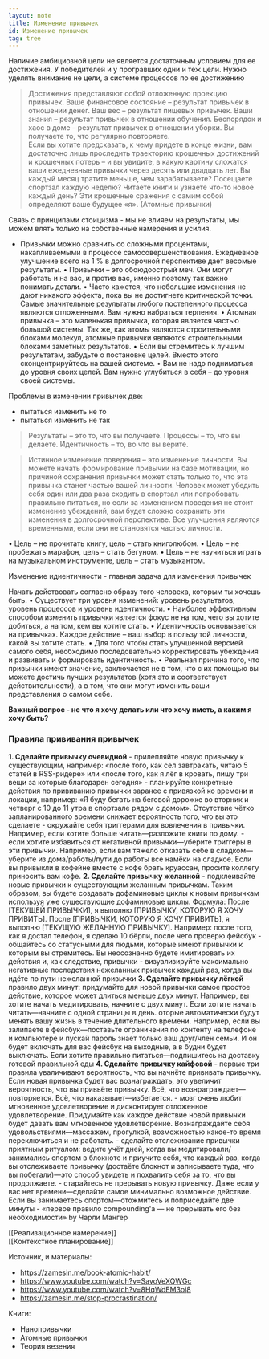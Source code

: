 ```yaml
---
layout: note
title: Изменение привычек
id: Изменение привычек
tag: tree
---
```





  
Наличие амбициозной цели не является достаточным условием для ее достижения. У победителей и у програвших одни и теж цели. Нужно уделять внимание не цели, а системе процессов по ее достижению

>Достижения представляют собой отложенную проекцию привычек. Ваше финансовое состояние – результат привычек в отношении денег. Ваш вес – результат пищевых привычек. Ваши знания – результат привычек в отношении обучения. Беспорядок и хаос в доме – результат привычек в отношении уборки. Вы получаете то, что регулярно повторяете.  
>Если вы хотите предсказать, к чему придете в конце жизни, вам достаточно лишь проследить траекторию крошечных достижений и крошечных потерь – и вы увидите, в какую картину сложатся ваши ежедневные привычки через десять или двадцать лет. Вы каждый месяц тратите меньше, чем зарабатываете? Посещаете спортзал каждую неделю? Читаете книги и узнаете что-то новое каждый день? Эти крошечные сражения с самим собой определяют ваше будущее «я». (Атомные привычки)

Связь с принципами стоицизма - мы не влияем на результаты, мы можем влять только на собственные намерения и усилия. 

- Привычки можно сравнить со сложными процентами, накапливаемыми в процессе самосовершенствования. Ежедневное улучшение всего на 1 % в долгосрочной перспективе дает весомые результаты.
• Привычки – это обоюдоострый меч. Они могут работать и на вас, и против вас, именно поэтому так важно понимать детали.
• Часто кажется, что небольшие изменения не дают никакого эффекта, пока вы не достигнете критической точки. Самые значительные результаты любого постепенного процесса являются отложенными. Вам нужно набраться терпения.
• Атомная привычка – это маленькая привычка, которая является частью большой системы. Так же, как атомы являются строительными блоками молекул, атомные привычки являются строительными блоками заметных результатов.
• Если вы стремитесь к лучшим результатам, забудьте о постановке целей. Вместо этого сконцентрируйтесь на вашей системе.
• Вам не надо подниматься до уровня своих целей. Вам нужно углубиться в себя – до уровня своей системы.

Проблемы в изменении привычек две:
- пытаться изменить не то
- пытаться изменить не так

>Результаты – это то, что вы получаете. Процессы – то, что вы делаете. Идентичность – то, во что вы верите. 

>Истинное изменение поведения – это изменение личности. Вы можете начать формирование привычки на базе мотивации, но причиной сохранения привычки может стать только то, что эта привычка станет частью вашей личности. Человек может убедить себя один или два раза сходить в спортзал или попробовать правильно питаться, но если за изменением поведения не стоит изменение убеждений, вам будет сложно сохранить эти изменения в долгосрочной перспективе. Все улучшения являются временными, если они не становятся частью личности.

• Цель – не прочитать книгу, цель – стать книголюбом.
• Цель – не пробежать марафон, цель – стать бегуном.
• Цель – не научиться играть на музыкальном инструменте, цель – стать музыкантом.

Изменение идиентичности - главная задача для изменения привычек

Начать действовать согласно образу того человека, которым ты хочешь быть. 
• Существует три уровня изменений: уровень результатов, уровень процессов и уровень идентичности.
• Наиболее эффективным способом изменить привычки является фокус не на том, чего вы хотите добиться, а на том, кем вы хотите стать.
• Идентичность основывается на привычках. Каждое действие – ваш выбор в пользу той личности, какой вы хотите стать.
• Для того чтобы стать улучшенной версией самого себя, необходимо последовательно корректировать убеждения и развивать и формировать идентичность.
• Реальная причина того, что привычки имеют значение, заключается не в том, что с их помощью вы можете достичь лучших результатов (хотя это и соответствует действительности), а в том, что они могут изменить ваши представления о самом себе.

**Важный вопрос - не что я хочу делать или что хочу иметь, а каким я хочу быть?**

### Правила прививания привычек

**1.  Сделайте привычку очевидной**
    -   прилепляйте новую привычку к существующим, например: «после того, как сел завтракать, читаю 5 статей в RSS-ридере» или «после того, как я лёг в кровать, пишу три вещи за которые благодарен сегодня»
    -   планируйте конкретные действия по прививанию привычки заранее с привязкой ко времени и локации, например: «Я буду бегать на беговой дорожке во вторник и четверг с 10 до 11 утра в спортзале рядом с домом». Отсутствие чётко запланированного времени снижает вероятность того, что вы это сделаете
    -   окружайте себя триггерами для вовлечения в привычки. Например, если хотите больше читать—разложите книги по дому.
    -   если хотите избавиться от негативной привычки—уберите триггеры в эти привычки. Например, если вам тяжело отказать себе в сладком—уберите из дома/работы/пути до работы все намёки на сладкое. Если вы привыкли в кофейне вместе с кофе брать круассан, просите коллегу приносить вам кофе.
**2.  Сделайте привычку желанной**
    -   подклеивайте новые привычки к существующим желанным привычкам. Таким образом, вы будете создавать дофаминовые циклы к новым привычкам используя уже существующие дофаминовые циклы. Формула: После [ТЕКУЩЕЙ ПРИВЫЧКИ], я выполню [ПРИВЫЧКУ, КОТОРУЮ Я ХОЧУ ПРИВИТЬ]. После [ПРИВЫЧКИ, КОТОРУЮ Я ХОЧУ ПРИВИТЬ], я выполню [ТЕКУЩУЮ ЖЕЛАННУЮ ПРИВЫЧКУ]. Например: после того, как я достал телефон, я сделаю 10 бёрпи, после чего проверю фейсбук
    -   общайтесь со статусными для людьми, которые имеют привычки к которым вы стремитесь. Вы неосознанно будете имитировать их действия и, как следствие, привычки
    -   визуализируйте максимально негативные последствия нежеланных привычек каждый раз, когда вы идёте по пути нежеланной привычки
**3.  Сделайте привычку лёгкой**
    -   правило двух минут: придумайте для новой привычки самое простое действие, которое может длиться меньше двух минут. Например, вы хотите начать медитировать, начните с двух минут. Если хотите начать читать—начните с одной страницы в день. оторые автоматически будут менять вашу жизнь в течение длительного времени. Например, если вы залипаете в фейсбук—поставьте ограничения по контенту на телефоне и компьютере и пускай пароль знает только ваш друг/член семьи. И он будет включать для вас фейсбук на выходные, а в будни будет выключать. Если хотите правильно питаться—подпишитесь на доставку готовой правильной еды
**4.  Сделайте привычку кайфовой**
    -   первые три правила уваличивают вероятность, что вы начнёте прививать привычку. Если новая привычка будет вас вознаграждать, это увеличит вероятность, что вы привьёте привычку. Всё, что вознраграждает—повторяется. Всё, что наказывает—избегается.
    -   мозг очень любит мгновенное удовлетворение и дисконтирует отложенное удовлетворение. Придумайте как каждое действие новой привычки будет давать вам мгновенное удовлетворение. Вознаграждайте себя удовольствиями—массажем, прогулкой, возможностью какое-то время переключиться и не работать.
    -   сделайте отслеживание привычки приятным ритуалом: ведите учёт дней, когда вы медитировали/занимались спортом в блокноте и приучите себя, что каждый раз, когда вы отслеживаете привычку (достаёте блокнот и записываете туда, что вы побегали)—это способ увидеть и похвалить себя за то, что вы продолжаете.
    -   старайтесь не прерывать новую привычку. Даже если у вас нет времени—сделайте самое минимально возможное действие. Если вы занимаетесь спортом—отожмитесь и поприседайте две минуты
    -   «первое правило compounding'а — не прерывать его без необходимости» by Чарли Мангер





[[Реализационное намерение]]  
[[Контекстное планирование]]
	




Источник, и материалы:
- https://zamesin.me/book-atomic-habit/
- https://www.youtube.com/watch?v=SavoVeXQWGc
- https://www.youtube.com/watch?v=8HqWdEM3oj8
- https://zamesin.me/stop-procrastination/

Книги:
- Нанопривычки
- Атомные привычки
- Теория везения




